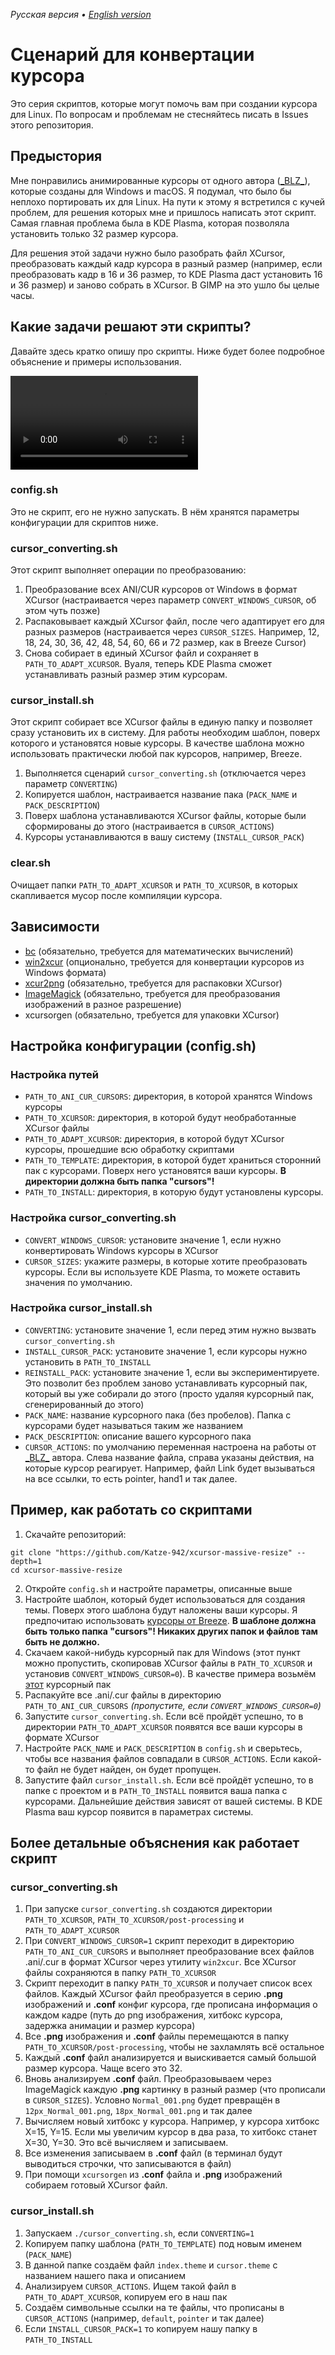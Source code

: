 *Русская версия • [English version](./README.md)*

# Сценарий для конвертации курсора
Это серия скриптов, которые могут помочь вам при создании курсора для Linux. По вопросам и проблемам не стесняйтесь писать в Issues этого репозитория.

## Предыстория
Мне понравились анимированные курсоры от одного автора ([\_BLZ\_](https://ko-fi.com/blz_404/shop)), которые созданы для Windows и macOS. Я подумал, что было бы неплохо портировать их для Linux. На пути к этому я встретился с кучей проблем, для решения которых мне и пришлось написать этот скрипт. Самая главная проблема была в KDE Plasma, которая позволяла установить только 32 размер курсора.

Для решения этой задачи нужно было разобрать файл XCursor, преобразовать каждый кадр курсора в разный размер (например, если преобразовать кадр в 16 и 36 размер, то KDE Plasma даст установить 16 и 36 размер) и заново собрать в XCursor. В GIMP на это ушло бы целые часы.

## Какие задачи решают эти скрипты?
Давайте здесь кратко опишу про скрипты. Ниже будет более подробное объяснение и примеры использования.

<video controls>
  <source src="./demo.mp4" type="video/mp4">
</video>

### config.sh
Это не скрипт, его не нужно запускать. В нём хранятся параметры конфигурации для скриптов ниже.

### cursor_converting.sh
Этот скрипт выполняет операции по преобразованию:
1. Преобразование всех ANI/CUR курсоров от Windows в формат XCursor (настраивается через параметр `CONVERT_WINDOWS_CURSOR`, об этом чуть позже)
2. Распаковывает каждый XCursor файл, после чего адаптирует его для разных размеров (настраивается через `CURSOR_SIZES`. Например, 12, 18, 24, 30, 36, 42, 48, 54, 60, 66 и 72 размер, как в Breeze Cursor)
3. Снова собирает в единый XCursor файл и сохраняет в `PATH_TO_ADAPT_XCURSOR`. Вуаля, теперь KDE Plasma сможет устанавливать разный размер этим курсорам.

### cursor_install.sh
Этот скрипт собирает все XCursor файлы в единую папку и позволяет сразу установить их в систему. Для работы необходим шаблон, поверх которого и установятся новые курсоры. В качестве шаблона можно использовать практически любой пак курсоров, например, Breeze.
1. Выполняется сценарий `cursor_converting.sh` (отключается через параметр `CONVERTING`)
2. Копируется шаблон, настраивается название пака (`PACK_NAME` и `PACK_DESCRIPTION`)
3. Поверх шаблона устанавливаются XCursor файлы, которые были сформированы до этого (настраивается в `CURSOR_ACTIONS`)
4. Курсоры устанавливаются в вашу систему (`INSTALL_CURSOR_PACK`)

### clear.sh
Очищает папки `PATH_TO_ADAPT_XCURSOR` и `PATH_TO_XCURSOR`, в которых скапливается мусор после компиляции курсора.

## Зависимости
- [bc](https://git.gavinhoward.com/gavin/bc) (обязательно, требуется для математических вычислений)
- [win2xcur](https://github.com/quantum5/win2xcur) (опционально, требуется для конвертации курсоров из Windows формата)
- [xcur2png](https://github.com/eworm-de/xcur2png) (обязательно, требуется для распаковки XCursor)
- [ImageMagick](https://imagemagick.org/script/download.php) (обязательно, требуется для преобразования изображений в разное разрешение)
- xcursorgen (обязательно, требуется для упаковки XCursor)

## Настройка конфигурации (config.sh)

### Настройка путей
- `PATH_TO_ANI_CUR_CURSORS`: директория, в которой хранятся Windows курсоры
- `PATH_TO_XCURSOR`: директория, в которой будут необработанные XCursor файлы
- `PATH_TO_ADAPT_XCURSOR`: директория, в которой будут XCursor курсоры, прошедшие всю обработку скриптами
- `PATH_TO_TEMPLATE`: директория, в которой будет храниться сторонний пак с курсорами. Поверх него установятся ваши курсоры. **В директории должна быть папка "cursors"!**
- `PATH_TO_INSTALL`: директория, в которую будут установлены курсоры.

### Настройка cursor_converting.sh
- `CONVERT_WINDOWS_CURSOR`: установите значение 1, если нужно конвертировать Windows курсоры в XCursor
- `CURSOR_SIZES`: укажите размеры, в которые хотите преобразовать курсоры. Если вы используете KDE Plasma, то можете оставить значения по умолчанию.

### Настройка cursor_install.sh
- `CONVERTING`: установите значение 1, если перед этим нужно вызвать `cursor_converting.sh`
- `INSTALL_CURSOR_PACK`: установите значение 1, если курсоры нужно установить в `PATH_TO_INSTALL`
- `REINSTALL_PACK`: установите значение 1, если вы экспериментируете. Это позволит без проблем заново устанавливать курсорный пак, который вы уже собирали до этого (просто удаляя курсорный пак, сгенерированный до этого)
- `PACK_NAME`: название курсорного пака (без пробелов). Папка с курсорами будет называться таким же названием
- `PACK_DESCRIPTION`: описание вашего курсорного пака
- `CURSOR_ACTIONS`: по умолчанию переменная настроена на работы от [\_BLZ\_](https://ko-fi.com/blz_404/shop) автора. Слева название файла, справа указаны действия, на которые курсор реагирует. Например, файл Link будет вызываться на все ссылки, то есть pointer, hand1 и так далее.

## Пример, как работать со скриптами
1. Скачайте репозиторий:
```shell
git clone "https://github.com/Katze-942/xcursor-massive-resize" --depth=1
cd xcursor-massive-resize
```
2. Откройте `config.sh` и настройте параметры, описанные выше
3. Настройте шаблон, который будет использоваться для создания темы. Поверх этого шаблона будут наложены ваши курсоры. Я предпочитаю использовать [курсоры от Breeze](https://invent.kde.org/plasma/breeze/-/tree/master/cursors/Breeze_Light/Breeze_Light). **В шаблоне должна быть только папка "cursors"! Никаких других папок и файлов там быть не должно.**
4. Скачаем какой-нибудь курсорный пак для Windows (этот пункт можно пропустить, скопировав XCursor файлы в `PATH_TO_XCURSOR` и установив `CONVERT_WINDOWS_CURSOR=0`). В качестве примера возьмём [этот](https://ko-fi.com/s/7ddcb948b6) курсорный пак
5. Распакуйте все .ani/.cur файлы в директорию `PATH_TO_ANI_CUR_CURSORS` *(пропустите, если `CONVERT_WINDOWS_CURSOR=0`)*
6. Запустите `cursor_converting.sh`. Если всё пройдёт успешно, то в директории `PATH_TO_ADAPT_XCURSOR` появятся все ваши курсоры в формате XCursor
7. Настройте `PACK_NAME` и `PACK_DESCRIPTION` в `config.sh` и сверьтесь, чтобы все названия файлов совпадали в `CURSOR_ACTIONS`. Если какой-то файл не будет найден, он будет пропущен.
8. Запустите файл `cursor_install.sh`. Если всё пройдёт успешно, то в папке с проектом и в `PATH_TO_INSTALL` появится ваша папка с курсорами. Дальнейшие действия зависят от вашей системы. В KDE Plasma ваш курсор появится в параметрах системы.

## Более детальные объяснения как работает скрипт
### cursor_converting.sh
1. При запуске `cursor_converting.sh` создаются директории  `PATH_TO_XCURSOR`, `PATH_TO_XCURSOR/post-processing` и `PATH_TO_ADAPT_XCURSOR`
2. При `CONVERT_WINDOWS_CURSOR=1` скрипт переходит в директорию `PATH_TO_ANI_CUR_CURSORS` и выполняет преобразование всех файлов .ani/.cur в формат XCursor через утилиту `win2xcur`. Все XCursor файлы сохраняются в папку `PATH_TO_XCURSOR`
3. Скрипт переходит в папку `PATH_TO_XCURSOR` и получает список всех файлов. Каждый XCursor файл преобразуется в серию **.png** изображений и **.conf** конфиг курсора, где прописана информация о каждом кадре (путь до png изображения, хитбокс курсора, задержка анимации и размер курсора)
4. Все **.png** изображения и **.conf** файлы перемещаются в папку `PATH_TO_XCURSOR/post-processing`, чтобы не захламлять всё остальное
5. Каждый **.conf** файл анализируется и выискивается самый большой размер курсора. Чаще всего это 32.
6. Вновь анализируем **.conf** файл. Преобразовываем через ImageMagick каждую **.png** картинку в разный размер (что прописали в `CURSOR_SIZES`). Условно `Normal_001.png` будет превращён в `12px_Normal_001.png`, `18px_Normal_001.png` и так далее
7. Вычисляем новый хитбокс у курсора. Например, у курсора хитбокс X=15, Y=15. Если мы увеличим курсор в два раза, то хитбокс станет X=30, Y=30. Это всё вычисляем и записываем.
8. Все изменения записываем в **.conf** файл (в терминал будут выводиться строчки, что записываются в файл)
9. При помощи `xcursorgen` из **.conf** файла и **.png** изображений собираем готовый XCursor файл.

### cursor_install.sh
1. Запускаем `./cursor_converting.sh`, если `CONVERTING=1`
2. Копируем папку шаблона (`PATH_TO_TEMPLATE`) под новым именем (`PACK_NAME`)
3. В данной папке создаём файл `index.theme` и `cursor.theme` с названием нашего пака и описанием
4. Анализируем `CURSOR_ACTIONS`. Ищем такой файл в `PATH_TO_ADAPT_XCURSOR`, копируем его в наш пак
5. Создаём символьные ссылки на те файлы, что прописаны в `CURSOR_ACTIONS` (например, `default`, `pointer` и так далее)
6. Если `INSTALL_CURSOR_PACK=1` то копируем нашу папку в `PATH_TO_INSTALL`
